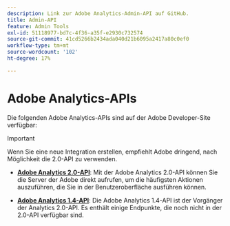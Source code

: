 ```yaml
---
description: Link zur Adobe Analytics-Admin-API auf GitHub.
title: Admin-API
feature: Admin Tools
exl-id: 51118977-bd7c-4f36-a35f-e2930c732574
source-git-commit: 41cd5266b2434ada040d21b6095a2417a80c0ef0
workflow-type: tm+mt
source-wordcount: '102'
ht-degree: 17%

---
```


# Adobe Analytics-APIs

Die folgenden Adobe Analytics-APIs sind auf der Adobe Developer-Site verfügbar:

>[!IMPORTANT]
>
>Wenn Sie eine neue Integration erstellen, empfiehlt Adobe dringend, nach Möglichkeit die 2.0-API zu verwenden.


* [**Adobe Analytics 2.0-API**](https://developer.adobe.com/analytics-apis/docs/2.0/): Mit der Adobe Analytics 2.0-API können Sie die Server der Adobe direkt aufrufen, um die häufigsten Aktionen auszuführen, die Sie in der Benutzeroberfläche ausführen können.

* [**Adobe Analytics 1.4-API**](https://developer.adobe.com/analytics-apis/docs/1.4/): Die Adobe Analytics 1.4-API ist der Vorgänger der Analytics 2.0-API. Es enthält einige Endpunkte, die noch nicht in der 2.0-API verfügbar sind.
